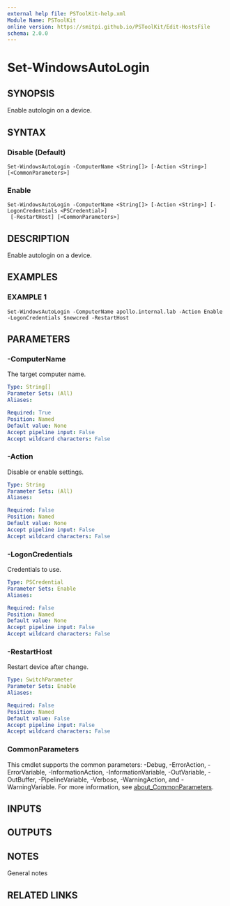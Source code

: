 ```yaml
---
external help file: PSToolKit-help.xml
Module Name: PSToolKit
online version: https://smitpi.github.io/PSToolKit/Edit-HostsFile
schema: 2.0.0
---
```


# Set-WindowsAutoLogin

## SYNOPSIS
Enable autologin on a device.

## SYNTAX

### Disable (Default)
```
Set-WindowsAutoLogin -ComputerName <String[]> [-Action <String>] [<CommonParameters>]
```

### Enable
```
Set-WindowsAutoLogin -ComputerName <String[]> [-Action <String>] [-LogonCredentials <PSCredential>]
 [-RestartHost] [<CommonParameters>]
```

## DESCRIPTION
Enable autologin on a device.

## EXAMPLES

### EXAMPLE 1
```
Set-WindowsAutoLogin -ComputerName apollo.internal.lab -Action Enable -LogonCredentials $newcred -RestartHost
```

## PARAMETERS

### -ComputerName
The target computer name.

```yaml
Type: String[]
Parameter Sets: (All)
Aliases:

Required: True
Position: Named
Default value: None
Accept pipeline input: False
Accept wildcard characters: False
```

### -Action
Disable or enable settings.

```yaml
Type: String
Parameter Sets: (All)
Aliases:

Required: False
Position: Named
Default value: None
Accept pipeline input: False
Accept wildcard characters: False
```

### -LogonCredentials
Credentials to use.

```yaml
Type: PSCredential
Parameter Sets: Enable
Aliases:

Required: False
Position: Named
Default value: None
Accept pipeline input: False
Accept wildcard characters: False
```

### -RestartHost
Restart device after change.

```yaml
Type: SwitchParameter
Parameter Sets: Enable
Aliases:

Required: False
Position: Named
Default value: False
Accept pipeline input: False
Accept wildcard characters: False
```

### CommonParameters
This cmdlet supports the common parameters: -Debug, -ErrorAction, -ErrorVariable, -InformationAction, -InformationVariable, -OutVariable, -OutBuffer, -PipelineVariable, -Verbose, -WarningAction, and -WarningVariable. For more information, see [about_CommonParameters](http://go.microsoft.com/fwlink/?LinkID=113216).

## INPUTS

## OUTPUTS

## NOTES
General notes

## RELATED LINKS
